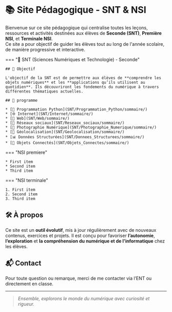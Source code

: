 # 📚 Site Pédagogique - SNT & NSI

Bienvenue sur ce site pédagogique qui centralise toutes les leçons, ressources et activités destinées aux élèves de **Seconde (SNT)**, **Première NSI**, et **Terminale NSI**.  
Ce site a pour objectif de guider les élèves tout au long de l'année scolaire, de manière progressive et interactive.



=== "🔹 SNT (Sciences Numériques et Technologie) - Seconde"

    ## 🎯 Objectif

    L'objectif de la SNT est de permettre aux élèves de **comprendre les objets numériques** et les **applications qu’ils utilisent au quotidien**. Ils découvriront les fondements du numérique à travers différentes thématiques actuelles.

    ## 📘 programme

    * [🐍 Programmation Python](SNT/Programmation_Python/sommaire/)
    * [🌐 Internet](SNT/Internet/sommaire/)
    * [📄 Web](SNT/Web/sommaire/)
    * [💬 Réseaux sociaux](SNT/Reseaux_sociaux/sommaire/)
    * [📸 Photographie Numérique](SNT/Photographie_Numerique/sommaire/)
    * [📍 Géolocalisation](SNT/Geolocalisation/sommaire/)
    * [📊 Données Structurées](SNT/Donnees_Structurees/sommaire/)
    * [📡 Objets Connectés](SNT/Objets_Connectes/sommaire/)



=== "NSI premiere"

    * First item
    * Second item
    * Third item

=== "NSI terminale"

    1. First item
    2. Second item
    3. Third item

## 🛠️ À propos

Ce site est un **outil évolutif**, mis à jour régulièrement avec de nouveaux contenus, exercices et projets. Il est conçu pour favoriser **l’autonomie**, **l’exploration** et **la compréhension du numérique et de l'informatique** chez les élèves.


## 📬 Contact

Pour toute question ou remarque, merci de me contacter via l’ENT ou directement en classe.

---

> *Ensemble, explorons le monde du numérique avec curiosité et rigueur.*